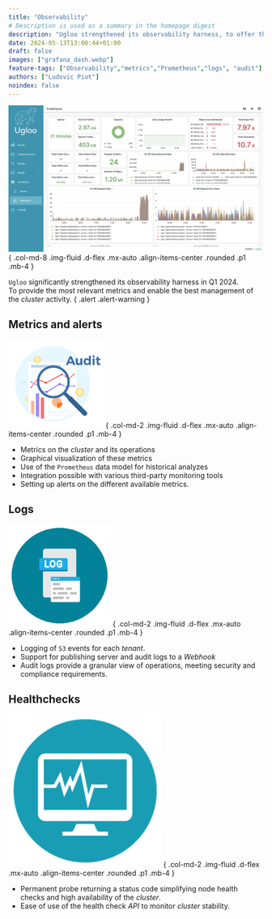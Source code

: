 ```yaml
---
title: "Observability"
# Description is used as a summary in the homepage digest
description: "Ugloo strengthened its observability harness, to offer the most relevant metrics and enable better management of the cluster activity."
date: 2024-05-13T13:00:44+01:00
draft: false
images: ["grafana_dash.webp"]
feature-tags: ["Observability","metrics","Prometheus","logs", "audit"]
authors: ["Ludovic Piot"]
noindex: false
---
```


![Screenshot metrics](grafana_dash.webp "[img]Screenshot metrics")
{ .col-md-8 .img-fluid .d-flex .mx-auto .align-items-center .rounded .p1 .mb-4 }

`Ugloo` significantly strengthened its observability harness in Q1 2024.  
To provide the most relevant metrics and enable the best management of the _cluster_ activity.
{ .alert .alert-warning }

## Metrics and alerts

![Audit icon](audit-icon.png "[img]Audit icon")
{ .col-md-2 .img-fluid .d-flex .mx-auto .align-items-center .rounded .p1 .mb-4 }

- Metrics on the _cluster_ and its operations
- Graphical visualization of these metrics
- Use of the `Prometheus` data model for historical analyzes
- Integration possible with various third-party monitoring tools
- Setting up alerts on the different available metrics.

## Logs

![Logs icon](logs.png "[img]Logs icon")
{ .col-md-2 .img-fluid .d-flex .mx-auto .align-items-center .rounded .p1 .mb-4 }

- Logging of `S3` events for each _tenant_.
- Support for publishing server and audit logs to a _Webhook_
- Audit logs provide a granular view of operations, meeting security and compliance requirements.

## Healthchecks

![Healthchecks icon](healthchecks.png "[img]Healthchecks icon")
{ .col-md-2 .img-fluid .d-flex .mx-auto .align-items-center .rounded .p1 .mb-4 }

- Permanent probe returning a status code simplifying node health checks and high availability of the _cluster_.
- Ease of use of the health check _API_ to monitor _cluster_ stability.
